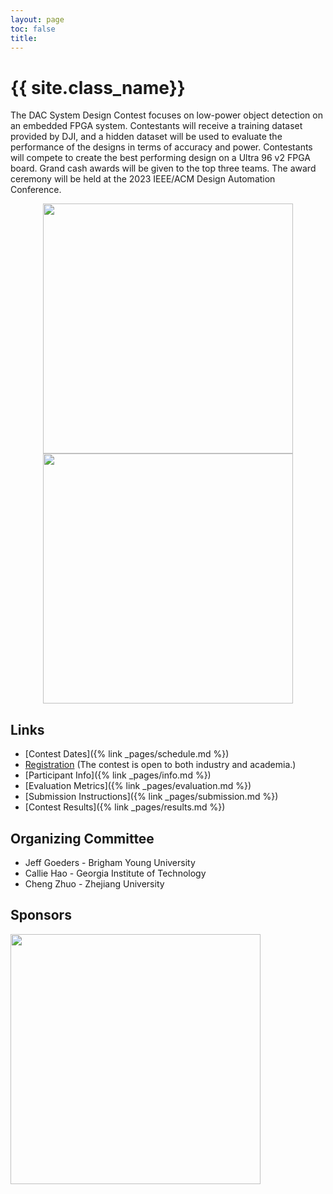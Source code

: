 ```yaml
---
layout: page
toc: false
title: 
---
```


#  {{ site.class_name}}

The DAC System Design Contest focuses on low-power object detection on an embedded FPGA system. Contestants will receive a training dataset provided by DJI, and a hidden dataset will be used to evaluate the performance of the designs in terms of accuracy and power. Contestants will compete to create the best performing design on a Ultra 96 v2 FPGA board. Grand cash awards will be given to the top three teams. The award ceremony will be held at the 2023 IEEE/ACM Design Automation Conference.


<p align="middle">
    <img src="{% link media/object_detection_example.png %}" width="400" class="center">
    <img src="{% link media/ultra96.png %}" width="400" class="center">
</p>


## Links

  * [Contest Dates]({% link _pages/schedule.md %})
  * [Registration](https://docs.google.com/forms/d/e/1FAIpQLSdR_B5BpST4Y49ZJmp2Dbjb4mZJ_PC3l9bpBY8yWXB4egV-jw/viewform?usp=sf_link) (The contest is open to both industry and academia.)
  * [Participant Info]({% link _pages/info.md %})
  * [Evaluation Metrics]({% link _pages/evaluation.md %})
  * [Submission Instructions]({% link _pages/submission.md %})
  * [Contest Results]({% link _pages/results.md %})


## Organizing Committee
  * Jeff Goeders - Brigham Young University
  * Callie Hao - Georgia Institute of Technology
  * Cheng Zhuo - Zhejiang University

## Sponsors

<img src="{% link media/AMD_Xilinx_logo.svg.png %}" width="400">